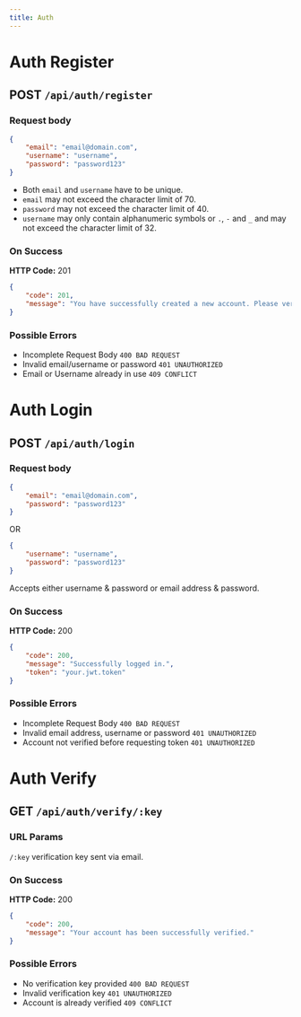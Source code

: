 ```yaml
---
title: Auth
---
```


# Auth Register

## POST `/api/auth/register`

### Request body
```json
{
	"email": "email@domain.com",
	"username": "username",
	"password": "password123"
}
```

* Both `email` and `username` have to be unique.
* `email` may not exceed the character limit of 70.
* `password` may not exceed the character limit of 40.
* `username` may only contain alphanumeric symbols or `.`, `-` and `_` and may not exceed the character limit of 32.

### On Success
**HTTP Code:** 201

```json
{
	"code": 201,
	"message": "You have successfully created a new account. Please verify your account before you login."
}
```

### Possible Errors

* Incomplete Request Body `400 BAD REQUEST`
* Invalid email/username or password `401 UNAUTHORIZED`
* Email or Username already in use `409 CONFLICT`

# Auth Login

## POST `/api/auth/login`

### Request body
```json
{
	"email": "email@domain.com",
	"password": "password123"
}
```
OR

```json
{
	"username": "username",
	"password": "password123"
}
```

Accepts either username & password or email address & password.

### On Success
**HTTP Code:** 200

```json
{
	"code": 200,
	"message": "Successfully logged in.",
	"token": "your.jwt.token"
}
```

### Possible Errors

* Incomplete Request Body `400 BAD REQUEST`
* Invalid email address, username or password `401 UNAUTHORIZED`
* Account not verified before requesting token `401 UNAUTHORIZED`

# Auth Verify

## GET `/api/auth/verify/:key`

### URL Params
`/:key` verification key sent via email.

### On Success
**HTTP Code:** 200

```json
{
	"code": 200,
	"message": "Your account has been successfully verified."
}
```

### Possible Errors

* No verification key provided `400 BAD REQUEST`
* Invalid verification key `401 UNAUTHORIZED`
* Account is already verified `409 CONFLICT`
